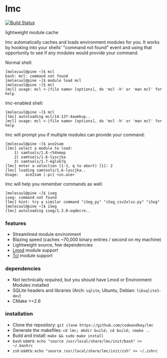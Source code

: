 # lmc
[![Build Status](https://travis-ci.com/codeandkey/lmc.svg?branch=master)](https://travis-ci.com/codeandkey/lmc)

lightweight module cache

lmc automatically caches and loads environment modules for you. It works by hooking into your shells' "command not found" event and using that opportunity to see if any modules
would provide your command.

Normal shell:
~~~
[molecuul@pine ~]$ mcl
bash: mcl: command not found
[molecuul@pine ~]$ module load mcl
[molecuul@pine ~]$ mcl
[mcl] usage: mcl <-|file name> [options], do 'mcl -h' or 'man mcl' for help
~~~

lmc-enabled shell:
~~~
[molecuul@pine ~]$ mcl
[lmc] autoloading mcl/14-137-4aumkvp..
[mcl] usage: mcl <-|file name> [options], do 'mcl -h' or 'man mcl' for help
~~~

lmc will prompt you if multiple modules can provide your command:
~~~
[molecuul@pine ~]$ ace2sam
[lmc] select a module to load:
    1) samtools/1.8-r54nmop
    2) samtools/1.6-lyscjka
    3) samtools/1.7-kglvk7q
[lmc] enter a selection (1-3, q to abort) [1]: 2
[lmc] loading samtools/1.6-lyscjka..
Usage:   ace2sam [-pc] <in.ace>
~~~

lmc will help you remember commands as well:
~~~
[molecuul@pine ~]$ iseg
iseg: command not found
[lmc] hint: try a similar command "iSeg_py" "iSeg_csv2xlsx.py" "iSeg"
[molecuul@pine ~]$ iSeg
[lmc] autoloading iseg/1.3.0-oqdecre..
~~~

### features

- Streamlined module environment
- Blazing speed (caches ~70,000 binary entries / second on my machine)
- Lightweight source, few dependencies
- [Lmod](https://lmod.readthedocs.io/en/latest/) module support
- [Tcl](https://modules.readthedocs.io/en/latest/) module support

### dependencies

- Not technically _required_, but you should have Lmod or Environment Modules installed
- SQLite headers and libraries (Arch: `sqlite`, Ubuntu, Debian: `libsqlite3-dev`)
- CMake >=2.6

### installation

- Clone the repository: `git clone https://github.com/codeandkey/lmc`
- Generate the makefiles: `cd lmc; mkdir build; cd build; cmake ..`
- Build and install: `make && sudo make install`
- `bash` users: `echo "source /usr/local/share/lmc/init/bash" >> ~/.bashrc`
- `zsh` users: `echo "source /usr/local/share/lmc/init/zsh" >> ~/.zshrc`
